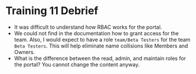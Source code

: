 # Training 11 Debrief

- It was difficult to understand how RBAC works for the portal.
- We could not find in the documentation how to grant access for the team. Also, I would expect to have a role `team/Beta Testers` for the team `Beta Testers`. This will help eliminate name collisions like Members and Owners.
- What is the difference between the read, admin, and maintain roles for the portal? You cannot change the content anyway.
